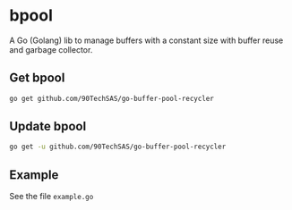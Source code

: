 # bpool
A Go (Golang) lib to manage buffers with a constant size with buffer reuse and garbage collector.


## Get bpool 

```bash
go get github.com/90TechSAS/go-buffer-pool-recycler
```

## Update bpool 

```bash
go get -u github.com/90TechSAS/go-buffer-pool-recycler
```

## Example

See the file ```example.go```